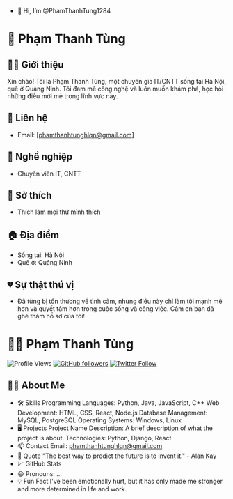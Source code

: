 - 👋 Hi, I’m @PhamThanhTung1284
# 👋 Phạm Thanh Tùng
## 👨‍💻 Giới thiệu
Xin chào! Tôi là Phạm Thanh Tùng, một chuyên gia IT/CNTT sống tại Hà Nội, quê ở Quảng Ninh. Tôi đam mê công nghệ và luôn muốn khám phá, học hỏi những điều mới mẻ trong lĩnh vực này.
## 📧 Liên hệ
- Email: [phamthanhtunghlqn@gmail.com]
## 💼 Nghề nghiệp
- Chuyên viên IT, CNTT
## 🌟 Sở thích
- Thích làm mọi thứ mình thích
## 🏠 Địa điểm
- Sống tại: Hà Nội
- Quê ở: Quảng Ninh
## 💔 Sự thật thú vị
- Đã từng bị tổn thương về tình cảm, nhưng điều này chỉ làm tôi mạnh mẽ hơn và quyết tâm hơn trong cuộc sống và công việc.
Cảm ơn bạn đã ghé thăm hồ sơ của tôi!

# 🧑‍💻 Phạm Thanh Tùng
![Profile Views](https://komarev.com/ghpvc/?username=@PhamThanhTung1284&color=green)
[![GitHub followers](https://img.shields.io/github/followers/@PhamThanhTung1284?label=Follow&style=social)](https://github.com/@PhamThanhTung1284)
[![Twitter Follow](https://img.shields.io/twitter/follow/@PhamThanhTung1284?style=social)](https://twitter.com/@PhamThanhTung1284)
## 👨‍💻 About Me
- 🛠 Skills
Programming Languages: Python, Java, JavaScript, C++
Web Development: HTML, CSS, React, Node.js
Database Management: MySQL, PostgreSQL
Operating Systems: Windows, Linux
- 🖥 Projects
Project Name
Description: A brief description of what the project is about.
Technologies: Python, Django, React
- 📫 Contact
Email: phamthanhtunghlqn@gmail.com
- 💬 Quote
"The best way to predict the future is to invent it." - Alan Kay
- 📈 GitHub Stats
- 😄 Pronouns: ...
- 💡 Fun Fact
I've been emotionally hurt, but it has only made me stronger and more determined in life and work.
<!---
PhamThanhTung1284/PhamThanhTung1284 is a ✨ special ✨ repository because its `README.md` (this file) appears on your GitHub profile.
You can click the Preview link to take a look at your changes.
--->
